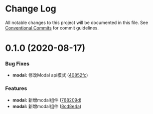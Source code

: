 # Change Log

All notable changes to this project will be documented in this file.
See [Conventional Commits](https://conventionalcommits.org) for commit guidelines.

# 0.1.0 (2020-08-17)


### Bug Fixes

* **modal:** 修改Modal api模式 ([40852fc](https://gitee.com/yuxuanhuo/osui/tree/master/commits/40852fc0014d0e330dc3df0492d1eb26dca59a6e))


### Features

* **modal:** 新增modal组件 ([768209d](https://gitee.com/yuxuanhuo/osui/tree/master/commits/768209d0307f553e3ecab54d51a70dba98230239))
* **modal:** 新增modal组件 ([8cd8e4a](https://gitee.com/yuxuanhuo/osui/tree/master/commits/8cd8e4ae2de4373ae6c0caf932c66e8a089af10c))
